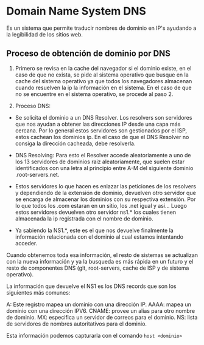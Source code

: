 # Domain Name System DNS

Es un sistema que permite traducir nombres de dominio en IP's ayudando a la legibilidad de los sitios web.

## Proceso de obtención de dominio por DNS

1. Primero se revisa en la cache del navegador si el dominio existe, en el caso de que no exista, se pide al sistema operativo que busque en la cache del sistema operativo ya que todos los navegadores almacenan cuando resuelven la ip la información en el sistema. En el caso de que no se encuentre en el sistema operativo, se procede al paso 2.

2. Proceso DNS:

- Se solicita el dominio a un DNS Resolver. Los resolvers son servidores que nos ayudan a obtener las direcciones IP desde una capa más cercana. Por lo general estos servidores son gestionados por el ISP, estos cachean los dominios ip. En el caso de que el DNS Resolver no consiga la dirección cacheada, debe resolverla.

- DNS Resolving: Para esto el Resolver accede aleatoriamente a uno de los 13 servidores de dominios raiz aleatoriamente, que suelen estar identificados con una letra al principio entre A-M del siguiente dominio   <a-m>.root-servers.net. 

- Estos servidores lo que hacen es enlazar las peticiones de los resolvers y dependiendo de la extensión de dominio, devuelven otro servidor que se encarga de almacenar los dominios con su respectiva extensión. Por lo que todos los .com estaran en un sitio, los .net igual y asi... Luego estos servidores devuelven otro servidor ns1.* los cuales tienen almacenada la ip registrada con el nombre de dominio.

- Ya sabiendo la NS1.*, este es el que nos devuelve finalmente la información relacionada con el dominio al cual estamos intentando acceder.

Cuando obtenemos toda esa información, el resto de sistemas se actualizan con la nueva información y ya la busqueda es más rápida en un futuro y el resto de componentes DNS (glt, root-servers, cache de ISP y de sistema operativo).

La información que devuelve el NS1 es los DNS records que son los siguientes más comunes:

A: Este registro mapea un dominio con una dirección IP.
AAAA: mapea un dominio con una dirección IPV6.
CNAME: provee un alias para otro nombre de dominio.
MX: especifica un servidor de correos para el dominio.
NS: lista de servidores de nombres autoritativos para el dominio.

Esta información podemos capturarla con el comando `host <dominio>`
